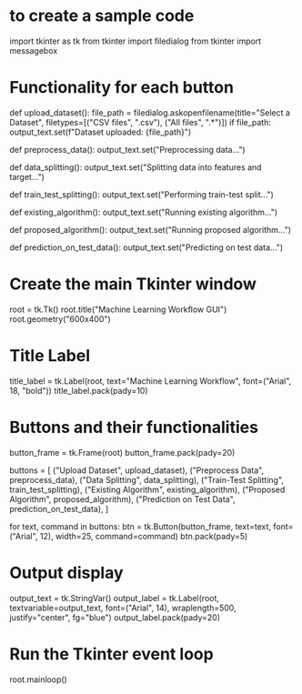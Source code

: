  # to create a sample code
import tkinter as tk
from tkinter import filedialog
from tkinter import messagebox

# Functionality for each button
def upload_dataset():
    file_path = filedialog.askopenfilename(title="Select a Dataset", filetypes=[("CSV files", ".csv"), ("All files", ".*")])
    if file_path:
        output_text.set(f"Dataset uploaded: {file_path}")

def preprocess_data():
    output_text.set("Preprocessing data...")

def data_splitting():
    output_text.set("Splitting data into features and target...")

def train_test_splitting():
    output_text.set("Performing train-test split...")

def existing_algorithm():
    output_text.set("Running existing algorithm...")

def proposed_algorithm():
    output_text.set("Running proposed algorithm...")

def prediction_on_test_data():
    output_text.set("Predicting on test data...")

# Create the main Tkinter window
root = tk.Tk()
root.title("Machine Learning Workflow GUI")
root.geometry("600x400")

# Title Label
title_label = tk.Label(root, text="Machine Learning Workflow", font=("Arial", 18, "bold"))
title_label.pack(pady=10)

# Buttons and their functionalities
button_frame = tk.Frame(root)
button_frame.pack(pady=20)

buttons = [
    ("Upload Dataset", upload_dataset),
    ("Preprocess Data", preprocess_data),
    ("Data Splitting", data_splitting),
    ("Train-Test Splitting", train_test_splitting),
    ("Existing Algorithm", existing_algorithm),
    ("Proposed Algorithm", proposed_algorithm),
    ("Prediction on Test Data", prediction_on_test_data),
]

for text, command in buttons:
    btn = tk.Button(button_frame, text=text, font=("Arial", 12), width=25, command=command)
    btn.pack(pady=5)

# Output display
output_text = tk.StringVar()
output_label = tk.Label(root, textvariable=output_text, font=("Arial", 14), wraplength=500, justify="center", fg="blue")
output_label.pack(pady=20)

# Run the Tkinter event loop
root.mainloop()

